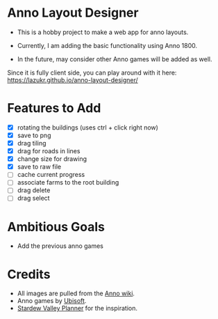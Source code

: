 # Anno Layout Designer

- This is a hobby project to make a web app for anno layouts.

- Currently, I am adding the basic functionality using Anno 1800.

- In the future, may consider other Anno games will be added as well.

Since it is fully client side, you can play around with it here:
https://lazukr.github.io/anno-layout-designer/

# Features to Add
- [x] rotating the buildings (uses ctrl + click right now)
- [x] save to png
- [x] drag tiling
- [x] drag for roads in lines
- [x] change size for drawing
- [x] save to raw file
- [ ] cache current progress
- [ ] associate farms to the root building
- [ ] drag delete
- [ ] drag select

# Ambitious Goals
- Add the previous anno games
# Credits
- All images are pulled from the [Anno wiki](https://anno1800.fandom.com/wiki/Buildings).
- Anno games by [Ubisoft](https://www.ubisoft.com/).
- [Stardew Valley Planner](https://github.com/hpeinar/stardewplanner) for the inspiration.